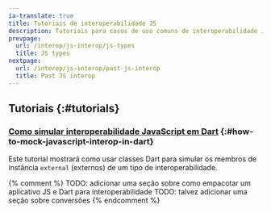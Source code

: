 ```yaml
---
ia-translate: true
title: Tutoriais de interoperabilidade JS
description: Tutoriais para casos de uso comuns de interoperabilidade JavaScript em Dart.
prevpage:
  url: /interop/js-interop/js-types
  title: JS types
nextpage:
  url: /interop/js-interop/past-js-interop
  title: Past JS interop
---
```


## Tutoriais {:#tutorials}

### [Como simular interoperabilidade JavaScript em Dart][] {:#how-to-mock-javascript-interop-in-dart}

Este tutorial mostrará como usar classes Dart para simular os membros de instância `external` (externos) de um tipo de interoperabilidade.

{% comment %}
TODO: adicionar uma seção sobre como empacotar um aplicativo JS e Dart para interoperabilidade
TODO: talvez adicionar uma seção sobre conversões
{% endcomment %}

[Como simular interoperabilidade JavaScript em Dart]: /interop/js-interop/mock
